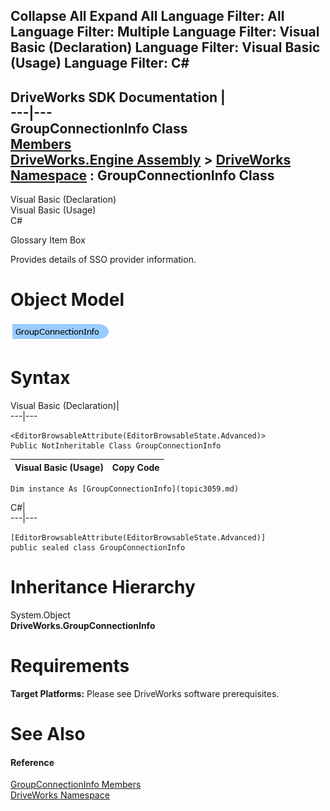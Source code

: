 Collapse All Expand All Language Filter: All  Language Filter: Multiple  Language Filter: Visual Basic (Declaration) Language Filter: Visual Basic (Usage) Language Filter: C#  
---  
DriveWorks SDK Documentation  |   
---|---  
GroupConnectionInfo Class   
[Members](topic3060.md)   
[DriveWorks.Engine Assembly](topic2156.md) > [DriveWorks Namespace](topic2159.md) : GroupConnectionInfo Class  
---  
  
Visual Basic (Declaration)    
Visual Basic (Usage)    
C# 

Glossary Item Box

Provides details of SSO provider information. 

# Object Model

![](dotnetdiagramimages/image128.png)

# Syntax

Visual Basic (Declaration)|   
---|---  
      
    
    <EditorBrowsableAttribute(EditorBrowsableState.Advanced)>
    Public NotInheritable Class GroupConnectionInfo   
  
Visual Basic (Usage)| Copy Code  
---|---  
      
    
    Dim instance As [GroupConnectionInfo](topic3059.md)  
  
C#|   
---|---  
      
    
    [EditorBrowsableAttribute(EditorBrowsableState.Advanced)]
    public sealed class GroupConnectionInfo   
  
# Inheritance Hierarchy

System.Object  
**DriveWorks.GroupConnectionInfo**  


# Requirements

**Target Platforms:** Please see DriveWorks software prerequisites.

# See Also

#### Reference

[GroupConnectionInfo Members](topic3060.md)   
[DriveWorks Namespace](topic2159.md)


